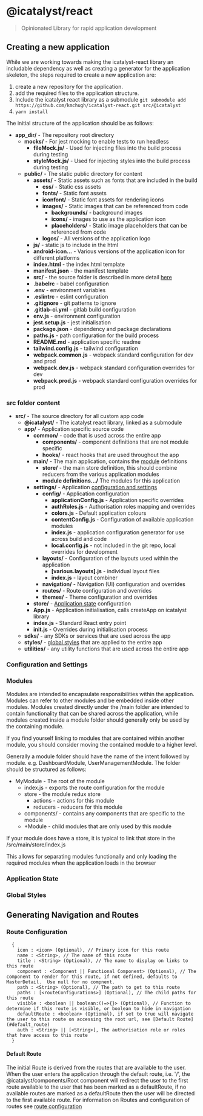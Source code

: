 # @icatalyst/react
> Opinionated Library for rapid application development

## Creating a new application
While we are working towards making the icatalyst-react library an includable dependency as well
as creating a generator for the application skeleton, the steps required to create a new application are:

1. create a new repository for the application.
2. add the required files to the application structure.
3. Include the icatalyst react library as a submodule ```git submodule add https://github.com/kmchugh/icatalyst-react.git src/@icatalyst```
3. ```yarn install```

The initial structure of the application should be as follows:
* **app_dir/** - The repository root directory
  * **__mocks__/** - For jest mocking to enable tests to run headless
    * **fileMock.js/** - Used for injecting files into the build process during testing
    * **styleMock.js/** - Used for injecting styles into the build process during testing
  * **public/** - The static public directory for content
    * **assets/** - Static assets such as fonts that are included in the build
      * **css/** - Static css assets
      * **fonts/** - Static font assets
      * **iconfont/** - Static font assets for rendering icons
      * **images/** - Static images that can be referenced from code
        * **backgrounds/** - background images
        * **icons/** - images to use as the application icon
        * **placeholders/** - Static image placeholders that can be referenced from code
      * **logos/** - All versions of the application logo
    * **js/** - static js to include in the html
    * **android-icon...** - Various versions of the application icon for different platforms
    * **index.html** - the index.html template
    * **manifest.json** - the manifest template
    * **src/** - the source folder is described in more detail [here](#src_folder)
    * **.babelrc** - babel configuration
    * **.env** - environment variables
    * **.eslintrc** - eslint configuration
    * **.gitignore** - git patterns to ignore
    * **.gitlab-ci.yml** - gitlab build configuration
    * **env.js** - environment configuration
    * **jest.setup.js** - jest initialisation
    * **package.json** - dependency and package declarations
    * **paths.js** - path configuration for the build process
    * **README.md** - application specific readme
    * **tailwind.config.js** - tailwind configuration
    * **webpack.common.js** - webpack standard configuration for dev and prod
    * **webpack.dev.js** - webpack standard configuration overrides for dev
    * **webpack.prod.js** - webpack standard configuration overrides for prod


### <a name="src_folder">src folder content</a>

* **src/** - The source directory for all custom app code
  * **@icatalyst/** - The icatalyst react library, linked as a submodule
  * **app/** - Application specific source code
    * **common/** - code that is used across the entire app
      * **components/** - component definitions that are not module specific
      * **hooks/** - react hooks that are used throughout the app      
    * **main/** - The main application, contains the [module](#main_modules) definitions
      * **store/** - the main store definition, this should combine reducers from the various application modules
      * **module definitions.../** The modules for this application
    * **settings/** - Application [configuration and settings](#app_configuration)
      * **config/** - Application configuration
        * **applicationConfig.js** - Application specific overrides
        * **authRoles.js** - Authorisation roles mapping and overrides
        * **colors.js** - Default application colours
        * **contentConfig.js** - Configuration of available application modules
        * **index.js** - application configuration generator for use across build and code
        * **local.config.js** - not included in the git repo, local overrides for development
      * **layouts/** - Configuration of the layouts used within the application
        * **[various.layouts].js** - individual layout files
        * **index.js** - layout combiner
      * **navigation/** - Navigation (UI) configuration and overrides
      * **routes/** - Route configuration and overrides
      * **themes/** - Theme configuration and overrides
    * **store/** - [Application state](#app_store) configuration
    * **App.js** - Application initialisation, calls createApp on icatalyst library
    * **index.js** - Standard React entry point
    * **init.js** - Overrides during initialisation process
  * **sdks/** - any SDKs or services that are used across the app
  * **styles/** - [global styles](#global_styles) that are applied to the entire app
  * **utilities/** - any utility functions that are used across the entire app

### <a name="app_configuration">Configuration and Settings</a>

### <a name="main_modules">Modules</a>
Modules are intended to encapsulate responsibilities within the application.
Modules can refer to other modules and be embedded inside other modules.
Modules created directly under the /main folder are intended to contain functionality
that can be shared across the application, while modules created inside a module folder
should generally only be used by the containing module.

If you find yourself linking to modules that are contained within another module, you
should consider moving the contained module to a higher level.

Generally a module folder should have the name of the intent followed by module.
e.g. DashboardModule, UserManagementModule.
The folder should be structured as follows:

* MyModule - The root of the module
  * index.js - exports the route configuration for the module
  * store - the module redux store
    * actions - actions for this module
    * reducers - reducers for this module
  * components/ - contains any components that are specific to the module
  * +<Contained>Module - child modules that are only used by this module

If your module does have a store, it is typical to link that store in the
/src/main/store/index.js

This allows for separating modules functionally and only loading the required
modules when the application loads in the browser

### <a name="app_store">Application State</a>

### <a name="global_styles">Global Styles</a>

## Generating Navigation and Routes

### <a name="route_configuration">Route Configuration</a>

```
  {
    icon : <icon> (Optional), // Primary icon for this route
    name : <String>, // The name of this route
    title : <String> (Optional), // The name to display on links to this route
    component : <Component || Functional Component> (Optional), // The component to render for this route, if not defined, defaults to MasterDetail.  Use null for no compnent.
    path : <String> (Optional), // The path to get to this route
    paths : [<routeConfigurations>] (Optional), // The child paths for this route
    visible : <boolean || boolean:()=>{}> (Optional), // Function to determine if this route is visible, or boolean to hide in navigation
    defaultRoute : <boolean> (Optional), if set to true will navigate the user to this route on accessing the root url, see [Default Route](#default_route)
    auth : <String> || [<String>], The authorisation role or roles that have access to this route
  }
```

#### <a name="default_route">Default Route</a>
The initial Route is derived from the routes that are available to the user.  When the user enters the application through the default route, i.e. '/', the @icatalyst/components/Root component will redirect the user to the first route available to the user that has been marked as a defaultRoute, if no available routes are marked as a defaultRoute then the user will be directed to the first available route.  For information on Routes and configuration of routes see [route configuration](#route_configuration)

